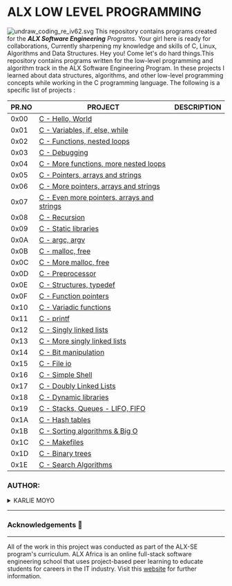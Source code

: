 
# ALX LOW LEVEL PROGRAMMING

![undraw_coding_re_iv62.svg](https://user-images.githubusercontent.com/110098940/219949766-01d150a7-a2cf-454d-958a-d61fe3ee7110.png)
This repository contains programs created for the _**ALX Software Engineering** Programs._ Your girl here is ready for collaborations, Currently sharpening my knowledge and skills of C, Linux, Algorithms and Data Structures. Hey you! Come let's do hard things.This repository contains programs written for the low-level programming and algorithm track in the ALX Software Engineering Program. In these projects I learned about data structures, algorithms, and other low-level programming concepts while working in the C programming language. The following is a specific list of projects :


| PR.NO | PROJECT                                                                           | DESCRIPTION |
| ----- | --------------------------------------------------------------------------------- | ----------- |
| 0x00  | [C - Hello, World](./0x00-hello_world)                                            |             |
| 0x01  | [C - Variables, if, else, while](./0x01-variables_if_else_while)                  |             |
| 0x02  | [C - Functions, nested loops](./0x02-functions_nested_loops)                      |             |
| 0x03  | [C - Debugging](./0x03-debugging)                                                 |             |
| 0x04  | [C - More functions, more nested loops](./0x04-more_functions_nested_loops)       |             |
| 0x05  | [C - Pointers, arrays and strings](./0x05-pointers_arrays_strings)                |             |
| 0x06  | [C - More pointers, arrays and strings](./0x06-pointers_arrays_strings)           |             |
| 0x07  | [C - Even more pointers, arrays and strings](./0x07-pointers_arrays_strings)      |             |
| 0x08  | [C - Recursion](./0x08-recursion)                                                 |             |
| 0x09  | [C - Static libraries](./0x09-static_libraries)                                   |             |
| 0x0A  | [C - argc, argv](./0x0A-argc_argv)                                                |             |
| 0x0B  | [C - malloc, free](./0x0B-malloc_free)                                            |             |
| 0x0C  | [C - More malloc, free](./0x0C-more_malloc_free)                                  |             |
| 0x0D  | [C - Preprocessor](./0x0D-preprocessor)                                           |             |
| 0x0E  | [C - Structures, typedef](./0x0E-structures_typedef)                              |             |
| 0x0F  | [C - Function pointers](./0x0F-function_pointers)                                 |             |
| 0x10  | [C - Variadic functions](./0x10-variadic_functions)                               |             |
| 0x11  | [C - printf](https://github.com/Karlie-crypto/printf)                             |             |
| 0x12  | [C - Singly linked lists](./0x12-singly_linked_lists)                             |             |
| 0x13  | [C - More singly linked lists](./0x13-more_singly_linked_lists)                   |             |
| 0x14  | [C - Bit manipulation](./0x14-bit_manipulation)                                   |             |
| 0x15  | [C - File io](./0x15-file_io)                                                     |             |
| 0x16  | [C - Simple Shell](https://github.com/Karlie-crypto/simple_shell)                 |             |
| 0x17  | [C - Doubly Linked Lists](./0x17-doubly_linked_lists)                             |             |
| 0x18  | [C - Dynamic libraries](./0x18-dynamic_libraries)                                 |             |
| 0x19  | [C - Stacks, Queues - LIFO, FIFO](https://github.com/Karlie-crypto/monty)         |             |
| 0x1A  | [C - Hash tables](./0x1A-hash_tables)                                             |             |
| 0x1B  | [C - Sorting algorithms & Big O](https://github.com/Karlie-crypto/sorting_algorithms)             
| 0x1C  | [C - Makefiles](./0x1C-makefiles)                                                 |             |
| 0x1D  | [C - Binary trees](https://github.com/Karlie-crypto/binary_trees)                 |             |
| 0x1E  | [C - Search Algorithms](./0x1E-search_algorithms)                                 |             |




### AUTHOR:
<details>
    <summary>KARLIE MOYO</summary>
    <ul>
        <li>
            <a href="https://github.com/Karlie-crypto">Github</a>
        </li>
        <li>
            <a href="https://twitter.com/karlieemoyo">Twitter</a>
        </li>
        <li>
            <a href="https://karlieemoyo@gmail.com">e-mail</a>
        </li>
    </ul>
</details>

---

### Acknowledgements  :pray:
___
All of the work in this project was conducted as part of the ALX-SE program's curriculum. ALX Africa is an online full-stack software engineering school that uses project-based peer learning to educate students for careers in the IT industry. Visit this <a href="https://www.alxafrica.com/software-engineering-2022">website</a> for further information.
